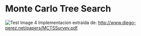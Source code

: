 # Monte Carlo Tree Search
![Test Image 4](https://media.springernature.com/original/springer-static/image/chp%3A10.1007%2F978-981-4560-50-4_27/MediaObjects/318051_1_En_27_Fig1_HTML.gif)
Implementacion extraida de:
http://www.diego-perez.net/papers/MCTSSurvey.pdf
